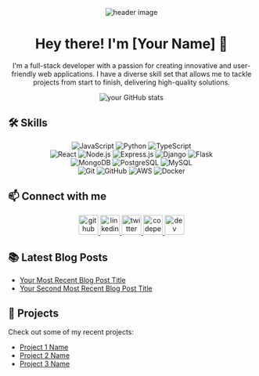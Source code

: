 <div align="center">
  <img src="https://raw.githubusercontent.com/your-github-username/your-github-username/main/header.svg" alt="header image" />
</div>

<h1 align="center">Hey there! I'm [Your Name] 👋</h1>

<p align="center">
  I'm a full-stack developer with a passion for creating innovative and user-friendly web applications. I have a diverse skill set that allows me to tackle projects from start to finish, delivering high-quality solutions.
</p>

<div align="center">
  <img src="https://github-readme-stats.vercel.app/api?username=your-github-username&show_icons=true&theme=radical" alt="your GitHub stats" />
</div>

## 🛠️ Skills

<div align="center">
  <img src="https://img.shields.io/badge/JavaScript-F7DF1E?style=for-the-badge&logo=javascript&logoColor=black" alt="JavaScript" />
  <img src="https://img.shields.io/badge/Python-3776AB?style=for-the-badge&logo=python&logoColor=white" alt="Python" />
  <img src="https://img.shields.io/badge/TypeScript-007ACC?style=for-the-badge&logo=typescript&logoColor=white" alt="TypeScript" />
</div>

<div align="center">
  <img src="https://img.shields.io/badge/React-20232A?style=for-the-badge&logo=react&logoColor=61DAFB" alt="React" />
  <img src="https://img.shields.io/badge/Node.js-43853D?style=for-the-badge&logo=node.js&logoColor=white" alt="Node.js" />
  <img src="https://img.shields.io/badge/Express.js-404D59?style=for-the-badge" alt="Express.js" />
  <img src="https://img.shields.io/badge/Django-092E20?style=for-the-badge&logo=django&logoColor=white" alt="Django" />
  <img src="https://img.shields.io/badge/Flask-000000?style=for-the-badge&logo=flask&logoColor=white" alt="Flask" />
</div>

<div align="center">
  <img src="https://img.shields.io/badge/MongoDB-4EA94B?style=for-the-badge&logo=mongodb&logoColor=white" alt="MongoDB" />
  <img src="https://img.shields.io/badge/PostgreSQL-316192?style=for-the-badge&logo=postgresql&logoColor=white" alt="PostgreSQL" />
  <img src="https://img.shields.io/badge/MySQL-00000F?style=for-the-badge&logo=mysql&logoColor=white" alt="MySQL" />
</div>

<div align="center">
  <img src="https://img.shields.io/badge/Git-F05032?style=for-the-badge&logo=git&logoColor=white" alt="Git" />
  <img src="https://img.shields.io/badge/GitHub-100000?style=for-the-badge&logo=github&logoColor=white" alt="GitHub" />
  <img src="https://img.shields.io/badge/Amazon_AWS-232F3E?style=for-the-badge&logo=amazon-aws&logoColor=white" alt="AWS" />
  <img src="https://img.shields.io/badge/Docker-2CA5E0?style=for-the-badge&logo=docker&logoColor=white" alt="Docker" />
</div>

## 📫 Connect with me

<div align="center">
  <a href="https://github.com/your-github-username">
    <img src='https://cdn.jsdelivr.net/npm/simple-icons@3.0.1/icons/github.svg' alt='github' height='40'>
  </a>
  <a href="https://www.linkedin.com/in/your-linkedin-username/">
    <img src='https://cdn.jsdelivr.net/npm/simple-icons@3.0.1/icons/linkedin.svg' alt='linkedin' height='40'>
  </a>
  <a href="https://twitter.com/your-twitter-username">
    <img src='https://cdn.jsdelivr.net/npm/simple-icons@3.0.1/icons/twitter.svg' alt='twitter' height='40'>
  </a>
  <a href="https://codepen.io/your-codepen-username">
    <img src='https://cdn.jsdelivr.net/npm/simple-icons@3.0.1/icons/codepen.svg' alt='codepen' height='40'>
  </a>
  <a href="https://dev.to/your-dev-username">
    <img src='https://cdn.jsdelivr.net/npm/simple-icons@3.0.1/icons/dev-dot-to.svg' alt='dev' height='40'>
  </a>
</div>

## 📚 Latest Blog Posts

<!-- BLOG-POST-LIST:START -->
- [Your Most Recent Blog Post Title](your-blog-post-url)
- [Your Second Most Recent Blog Post Title](your-second-blog-post-url)
<!-- BLOG-POST-LIST:END -->

## 🔭 Projects

Check out some of my recent projects:

- [Project 1 Name](project1-url)
- [Project 2 Name](project2-url)
- [Project 3 Name](project3-url)

